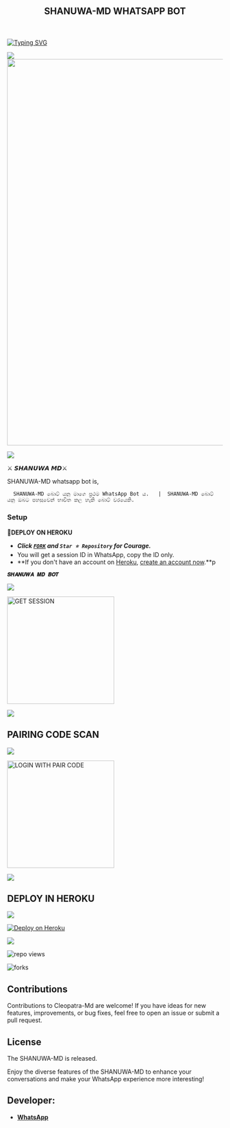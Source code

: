 ## <p align="center"> SHANUWA-MD WHATSAPP BOT
<br>

<p <div align="left">
<a href="https://git.io/typing-svg"><img src="https://readme-typing-svg.demolab.com?font=Rubik+Dirt&size=65&pause=1000&color=F72C3F&background=FF20A500&center=true&vCenter=true&width=1000&height=150&lines=SHANUWA+MD" alt="Typing SVG" /></a>
</p>

<img src="https://user-images.githubusercontent.com/73097560/115834477-dbab4500-a447-11eb-908a-139a6edaec5c.gif">

<img src="https://telegra.ph/file/dddcc6c76f2b07627d327.jpg" width="900px"/>
</p>         

<img src="https://user-images.githubusercontent.com/73097560/115834477-dbab4500-a447-11eb-908a-139a6edaec5c.gif">

⚔ 𝙎𝙃𝘼𝙉𝙐𝙒𝘼 𝙈𝘿⚔

SHANUWA-MD whatsapp bot is,

      SHANUWA-MD බොට් යනු මාගෙ ප්‍රථම WhatsApp Bot ය.   |  SHANUWA-MD බොට් යනු ඔබට පහසුවෙන් භාවිත කල හැකි බොට් වරයෙකි.

      
### Setup

**📌DEPLOY ON HEROKU**
   - ***Click [`FORK`](https://github.com/mrshameen/SHANUWA-MD/fork) and `Star ⭐ Repository` for Courage.***
   - You will get a session ID in WhatsApp, copy the ID only.
   - **If you don't have an account on [Heroku](https://signup.heroku.com/), [create an account now](https://signup.heroku.com/).**p
</p>

**`𝑺𝑯𝑨𝑵𝑼𝑾𝑨 𝑴𝑫 𝑩𝑶𝑻`**


<img src="https://user-images.githubusercontent.com/73097560/115834477-dbab4500-a447-11eb-908a-139a6edaec5c.gif">

<a href="https://shanuwa-maxs-2d87c44ca04f.herokuapp.com/"><img src="https://img.shields.io/badge/GET-SESSION-black" alt="GET SESSION" width="250"></a>


<img src="https://user-images.githubusercontent.com/73097560/115834477-dbab4500-a447-11eb-908a-139a6edaec5c.gif">




##  PAIRING CODE SCAN

<img src="https://user-images.githubusercontent.com/73097560/115834477-dbab4500-a447-11eb-908a-139a6edaec5c.gif">

<a href ="https://shanuwa-maxs-2d87c44ca04f.herokuapp.com/pair"><img src="https://img.shields.io/badge/LOGIN%20WITH-PAIR%20CODE-red" alt="LOGIN WITH PAIR CODE" width="250"></a>

<img src="https://user-images.githubusercontent.com/73097560/115834477-dbab4500-a447-11eb-908a-139a6edaec5c.gif">


## DEPLOY IN HEROKU

<img src="https://user-images.githubusercontent.com/73097560/115834477-dbab4500-a447-11eb-908a-139a6edaec5c.gif">

[![Deploy on Heroku](https://www.herokucdn.com/deploy/button.svg)](https://dashboard.heroku.com/new?template=https://github.com/mrshameen/SHANUWA-MD/)

<img src="https://user-images.githubusercontent.com/73097560/115834477-dbab4500-a447-11eb-908a-139a6edaec5c.gif">


   </details>
</P>

![repo views](https://hits.seeyoufarm.com/api/count/incr/badge.svg?url=https%3A%2F%2Fgithub.com%2FPurnageethanjana%2FCLEOPATRA-MD&count_bg=%2379C83D&title_bg=%23555555&icon=gitpod.svg&icon_color=%23E7E7E7&title=Views&edge_flat=false)

![forks](https://img.shields.io/github/forks/mrshameen/SHANUWA-MD?label=Forks&style=social)



## Contributions

Contributions to Cleopatra-Md are welcome! If you have ideas for new features, improvements, or bug fixes, feel free to open an issue or submit a pull request.

## License

The SHANUWA-MD is released.

Enjoy the diverse features of the SHANUWA-MD  to enhance your conversations and make your WhatsApp experience more interesting!

## Developer:
- [**WhatsApp**](https://wa.me/94724389699)
